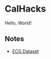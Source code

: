 # CalHacks

Hello, World!

## Notes

- [ECG Dataset](https://www.kaggle.com/datasets/raufmomin/eeg-and-ecg-datasets)
